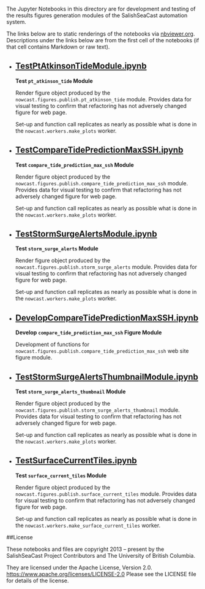 The Jupyter Notebooks in this directory are for development and testing of
the results figures generation modules of the SalishSeaCast automation system.

The links below are to static renderings of the notebooks via
[nbviewer.org](https://nbviewer.org/).
Descriptions under the links below are from the first cell of the notebooks
(if that cell contains Markdown or raw text).

* ## [TestPtAtkinsonTideModule.ipynb](https://nbviewer.org/github/SalishSeaCast/SalishSeaNowcast/blob/main/publish/TestPtAtkinsonTideModule.ipynb)

    **Test `pt_atkinson_tide` Module**

    Render figure object produced by the `nowcast.figures.publish.pt_atkinson_tide` module.
    Provides data for visual testing to confirm that refactoring has not adversely changed figure for web page.

    Set-up and function call replicates as nearly as possible what is done in the `nowcast.workers.make_plots` worker.

* ## [TestCompareTidePredictionMaxSSH.ipynb](https://nbviewer.org/github/SalishSeaCast/SalishSeaNowcast/blob/master/publish/TestCompareTidePredictionMaxSSH.ipynb)

    **Test `compare_tide_prediction_max_ssh` Module**

    Render figure object produced by the `nowcast.figures.publish.compare_tide_prediction_max_ssh` module.
    Provides data for visual testing to confirm that refactoring has not adversely changed figure for web page.

    Set-up and function call replicates as nearly as possible what is done in the `nowcast.workers.make_plots` worker.

* ## [TestStormSurgeAlertsModule.ipynb](https://nbviewer.org/github/SalishSeaCast/SalishSeaNowcast/blob/master/publish/TestStormSurgeAlertsModule.ipynb)

    **Test `storm_surge_alerts` Module**

    Render figure object produced by the `nowcast.figures.publish.storm_surge_alerts` module.
    Provides data for visual testing to confirm that refactoring has not adversely changed figure for web page.

    Set-up and function call replicates as nearly as possible what is done in the `nowcast.workers.make_plots` worker.

* ## [DevelopCompareTidePredictionMaxSSH.ipynb](https://nbviewer.org/github/SalishSeaCast/SalishSeaNowcast/blob/master/publish/DevelopCompareTidePredictionMaxSSH.ipynb)

    **Develop `compare_tide_prediction_max_ssh` Figure Module**

    Development of functions for `nowcast.figures.publish.compare_tide_prediction_max_ssh` web site figure module.

* ## [TestStormSurgeAlertsThumbnailModule.ipynb](https://nbviewer.org/github/SalishSeaCast/SalishSeaNowcast/blob/master/publish/TestStormSurgeAlertsThumbnailModule.ipynb)

    **Test `storm_surge_alerts_thumbnail` Module**

    Render figure object produced by the `nowcast.figures.publish.storm_surge_alerts_thumbnail` module.
    Provides data for visual testing to confirm that refactoring has not adversely changed figure for web page.

    Set-up and function call replicates as nearly as possible what is done in the `nowcast.workers.make_plots` worker.

* ## [TestSurfaceCurrentTiles.ipynb](https://nbviewer.org/github/SalishSeaCast/SalishSeaNowcast/blob/master/publish/TestSurfaceCurrentTiles.ipynb)

    **Test `surface_current_tiles` Module**

    Render figure object produced by the `nowcast.figures.publish.surface_current_tiles` module.
    Provides data for visual testing to confirm that refactoring has not adversely changed figure for web page.

    Set-up and function call replicates as nearly as possible what is done in the `nowcast.workers.make_surface_current_tiles` worker.


##License

These notebooks and files are copyright 2013 – present
by the SalishSeaCast Project Contributors
and The University of British Columbia.

They are licensed under the Apache License, Version 2.0.
https://www.apache.org/licenses/LICENSE-2.0
Please see the LICENSE file for details of the license.
